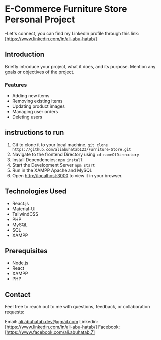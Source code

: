 # E-Commerce Furniture Store Personal Project

-Let's connect, you can find my LinkedIn profile through this link: [https://www.linkedin.com/in/ali-abu-hatab/]

## Introduction

Briefly introduce your project, what it does, and its purpose. Mention any goals or objectives of the project.


### Features

* Adding new items
* Removing existing items
* Updating product images
* Managing user orders
* Deleting users

## instructions to run
1. Git to clone it to your local machine. `git clone https://github.com/aliabuhatab123/Furniture-Store.git`
3. Navigate to the frontend Directory using `cd nameOfDirecctory`
4. Install Dependencies: `npm install`
5. Start the Development Server `npm start`
3. Run in the XAMPP Apache and MySQL
4. Open [http://localhost:3000](http://localhost:3000) to view it in your browser.

## Technologies Used
* React.js
* Material-UI
* TailwindCSS
* PHP
* MySQL
* SQL
* XAMPP

## Prerequisites
* Node.js
* React
* XAMPP
* PHP

## Contact
Feel free to reach out to me with questions, feedback, or collaboration requests:

Email: ali.abuhatab.dev@gmail.com
Linkedin: [https://www.linkedin.com/in/ali-abu-hatab/]
Facebook: [https://www.facebook.com/ali.abuhatab.7]

